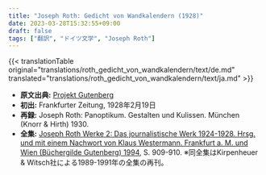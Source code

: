 ```yaml
---
title: "Joseph Roth: Gedicht von Wandkalendern (1928)"
date: 2023-03-28T15:32:55+09:00
draft: false
tags: ["翻訳", "ドイツ文学", "Joseph Roth"]
---
```


{{< translationTable original="translations/roth_gedicht_von_wandkalendern/text/de.md" translated="translations/roth_gedicht_von_wandkalendern/text/ja.md" >}}

- **原文出典:** [Projekt Gutenberg](https://www.projekt-gutenberg.org/roth/panoptik/chap002.html)  
- **初出:** Frankfurter Zeitung, 1928年2月19日  
- **再録:** Joseph Roth: Panoptikum. Gestalten und Kulissen. München (Knorr & Hirth) 1930.  
- **全集:** [Joseph Roth Werke 2: Das journalistische Werk 1924-1928. Hrsg. und mit einem Nachwort von Klaus Westermann. Frankfurt a. M. und Wien (Büchergilde Gutenberg) 1994](https://archive.org/details/JosephRothWerke2/), S. 909-910. ※同全集はKirpenheuer & Witsch社による1989-1991年の全集の再刊。
